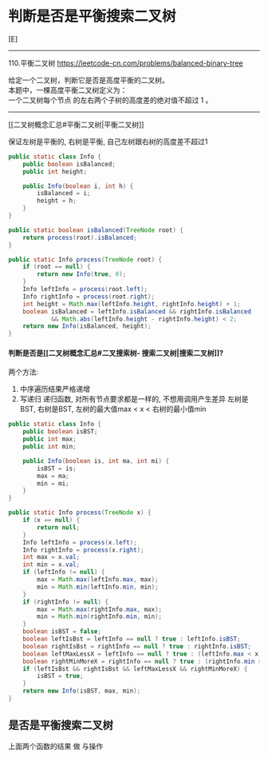 # 判断是否是平衡搜索二叉树
[E]

---
110.平衡二叉树
https://leetcode-cn.com/problems/balanced-binary-tree

给定一个二叉树，判断它是否是高度平衡的二叉树。  
本题中，一棵高度平衡二叉树定义为：  
一个二叉树每个节点 的左右两个子树的高度差的绝对值不超过 1 。


---

[[二叉树概念汇总#平衡二叉树|平衡二叉树]]

保证左树是平衡的, 右树是平衡, 自己左树跟右树的高度差不超过1 


```java
public static class Info {
    public boolean isBalanced;
    public int height;

    public Info(boolean i, int h) {
        isBalanced = i;
        height = h;
    }
}

public static boolean isBalanced(TreeNode root) {
    return process(root).isBalanced;
}

public static Info process(TreeNode root) {
    if (root == null) {
        return new Info(true, 0);
    }
    Info leftInfo = process(root.left);
    Info rightInfo = process(root.right);
    int height = Math.max(leftInfo.height, rightInfo.height) + 1;
    boolean isBalanced = leftInfo.isBalanced && rightInfo.isBalanced
            && Math.abs(leftInfo.height - rightInfo.height) < 2;
    return new Info(isBalanced, height);
}

```


#### 判断是否是[[二叉树概念汇总#二叉搜索树- 搜索二叉树|搜索二叉树]]?


两个方法:
1) 中序遍历结果严格递增
2) 写递归
    递归函数, 对所有节点要求都是一样的, 不想用调用产生差异
   左树是BST, 右树是BST, 左树的最大值max < x < 右树的最小值min

```java
public static class Info {
    public boolean isBST;
    public int max;
    public int min;

    public Info(boolean is, int ma, int mi) {
        isBST = is;
        max = ma;
        min = mi;
    }
}

public static Info process(TreeNode x) {
    if (x == null) {
        return null;
    }
    Info leftInfo = process(x.left);
    Info rightInfo = process(x.right);
    int max = x.val;
    int min = x.val;
    if (leftInfo != null) {
        max = Math.max(leftInfo.max, max);
        min = Math.min(leftInfo.min, min);
    }
    if (rightInfo != null) {
        max = Math.max(rightInfo.max, max);
        min = Math.min(rightInfo.min, min);
    }
    boolean isBST = false;
    boolean leftIsBst = leftInfo == null ? true : leftInfo.isBST;
    boolean rightIsBst = rightInfo == null ? true : rightInfo.isBST;
    boolean leftMaxLessX = leftInfo == null ? true : (leftInfo.max < x.val);
    boolean rightMinMoreX = rightInfo == null ? true : (rightInfo.min > x.val);
    if (leftIsBst && rightIsBst && leftMaxLessX && rightMinMoreX) {
        isBST = true;
    }
    return new Info(isBST, max, min);
}

```


## 是否是平衡搜索二叉树

上面两个函数的结果 做 与操作